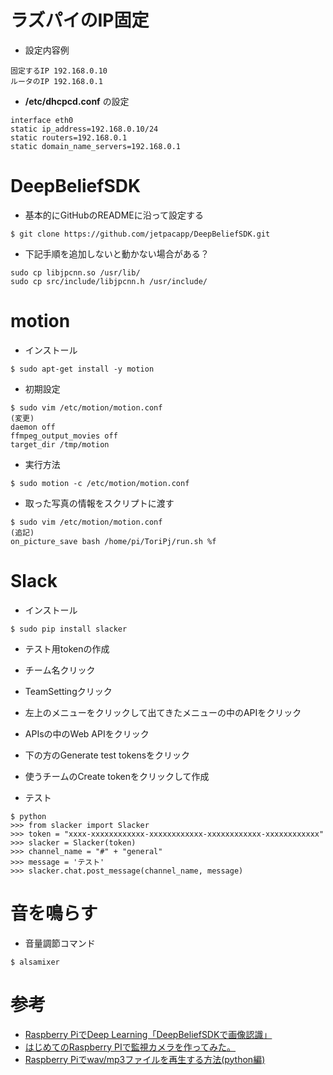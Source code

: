 # ラズパイのIP固定

- 設定内容例

~~~
固定するIP 192.168.0.10
ルータのIP 192.168.0.1
~~~

- __/etc/dhcpcd.conf__ の設定

~~~
interface eth0
static ip_address=192.168.0.10/24
static routers=192.168.0.1
static domain_name_servers=192.168.0.1
~~~

# DeepBeliefSDK

- 基本的にGitHubのREADMEに沿って設定する

~~~
$ git clone https://github.com/jetpacapp/DeepBeliefSDK.git
~~~
- 下記手順を追加しないと動かない場合がある？

~~~
sudo cp libjpcnn.so /usr/lib/
sudo cp src/include/libjpcnn.h /usr/include/
~~~

# motion

- インストール

~~~
$ sudo apt-get install -y motion
~~~

- 初期設定

~~~
$ sudo vim /etc/motion/motion.conf
(変更)
daemon off
ffmpeg_output_movies off
target_dir /tmp/motion
~~~

- 実行方法

~~~
$ sudo motion -c /etc/motion/motion.conf
~~~

- 取った写真の情報をスクリプトに渡す

~~~
$ sudo vim /etc/motion/motion.conf
(追記)
on_picture_save bash /home/pi/ToriPj/run.sh %f
~~~

# Slack

- インストール

~~~
$ sudo pip install slacker
~~~

- テスト用tokenの作成
 - チーム名クリック
 - TeamSettingクリック
 - 左上のメニューをクリックして出てきたメニューの中のAPIをクリック
 - APIsの中のWeb APIをクリック
 - 下の方のGenerate test tokensをクリック
 - 使うチームのCreate tokenをクリックして作成

- テスト

~~~
$ python
>>> from slacker import Slacker
>>> token = "xxxx-xxxxxxxxxxxx-xxxxxxxxxxxx-xxxxxxxxxxxx-xxxxxxxxxxxx"
>>> slacker = Slacker(token)
>>> channel_name = "#" + "general"
>>> message = 'テスト'
>>> slacker.chat.post_message(channel_name, message)
~~~

# 音を鳴らす

- 音量調節コマンド

~~~
$ alsamixer
~~~

# 参考

- [Raspberry PiでDeep Learning「DeepBeliefSDKで画像認識」](http://karaage.hatenadiary.jp/entry/2015/12/16/073000)
- [はじめてのRaspberry PIで監視カメラを作ってみた。](http://qiita.com/kinpira/items/bf1df2c1983ba79ba455)
- [Raspberry Piでwav/mp3ファイルを再生する方法(python編)](http://qiita.com/Nyanpy/items/cb4ea8dc4dc01fe56918)
